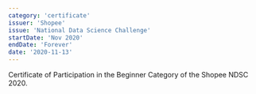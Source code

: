 ```yaml
---
category: 'certificate'
issuer: 'Shopee'
issue: 'National Data Science Challenge'
startDate: 'Nov 2020'
endDate: 'Forever'
date: '2020-11-13'
---
```


Certificate of Participation in the Beginner Category of the Shopee NDSC 2020.
